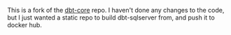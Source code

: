This is a fork of the [dbt-core](https://github.com/dbt-labs/dbt-core) repo. I haven't done any changes to the code, but I just wanted a static repo to build dbt-sqlserver from, and push it to docker hub.
